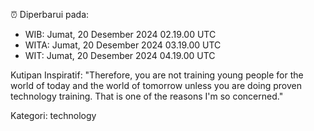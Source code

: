 ⏰ Diperbarui pada:
- WIB: Jumat, 20 Desember 2024 02.19.00 UTC
- WITA: Jumat, 20 Desember 2024 03.19.00 UTC
- WIT: Jumat, 20 Desember 2024 04.19.00 UTC

Kutipan Inspiratif:
"Therefore, you are not training young people for the world of today and the world of tomorrow unless you are doing proven technology training. That is one of the reasons I'm so concerned."


Kategori: technology


